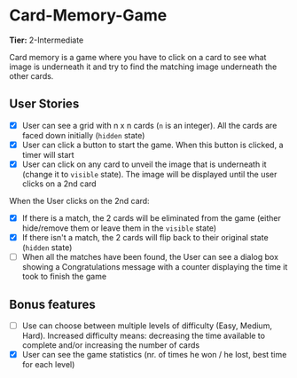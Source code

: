 # Card-Memory-Game

**Tier:** 2-Intermediate

Card memory is a game where you have to click on a card to see what image is underneath it and try to find the matching image underneath the other cards.

## User Stories

- [x] User can see a grid with n x n cards (`n` is an integer). All the cards are faced down initially (`hidden` state)
- [x] User can click a button to start the game. When this button is clicked, a timer will start
- [x] User can click on any card to unveil the image that is underneath it (change it to `visible` state). The image will be displayed until the user clicks on a 2nd card

When the User clicks on the 2nd card:

- [x] If there is a match, the 2 cards will be eliminated from the game (either hide/remove them or leave them in the `visible` state)
- [x] If there isn't a match, the 2 cards will flip back to their original state (`hidden` state)
- [ ] When all the matches have been found, the User can see a dialog box showing a Congratulations message with a counter displaying the time it took to finish the game

## Bonus features

- [ ] Use can choose between multiple levels of difficulty (Easy, Medium, Hard). Increased difficulty means: decreasing the time available to complete and/or increasing the number of cards
- [x] User can see the game statistics (nr. of times he won / he lost, best time for each level)
